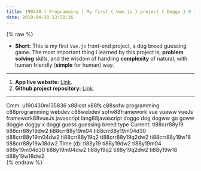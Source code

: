```yaml
---
title: 190430 ( Programming ) My first { Vue.js } project { Doggo } # 190430m135836
date: 2019-04-30 13:58:36
---
```


{% raw %}
<ul>
<li><strong>Short:</strong> This is my first <code>Vue.js</code> front-end project, a dog breed guessing game. The most important thing I learned by this project is, <strong>problem solving</strong> skills, and the wisdom of handling <strong>complexity</strong> of natural, with human friendly (<strong>simple</strong> for human) way.</li>
</ul>

<!-- more -->
<hr>

<ol>
<li><strong>App live website:</strong> <a href="https://treegb.github.io/doggo/">Link</a>.<strong><br /></strong></li>
<li><strong>Github project repository:</strong> <a href="https://github.com/treegb/doggo">Link</a>.</li>
</ol>

<hr>

<div class="facetList">
Cmm: u190430m135836 x88lost x88fs c88sofw programming c88programming webdev c88webdev sofw88framework vue vueww vueJs framework88vueJs javascript lang88javascript doggo dog dogww go goww doggie doggy x doggi guess guessing breed type
Current: ti88crr88y19 ti88crr88y19dw2 ti88crr88y19m04 ti88crr88y19m04d30 ti88crr88y19m04dw2 ti88crr88y19q2 ti88crr88y19q2dw2 ti88crr88y19w18 ti88crr88y19w18dw2
Time (d): ti88y19 ti88y19dw2 ti88y19m04 ti88y19m04d30 ti88y19m04dw2 ti88y19q2 ti88y19q2dw2 ti88y19w18 ti88y19w18dw2
</div>
{% endraw %}
